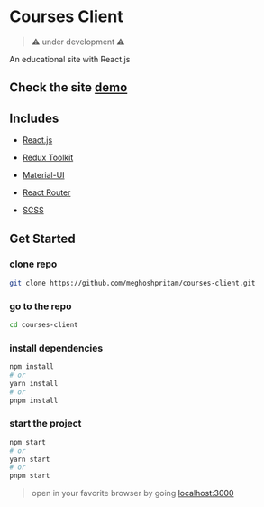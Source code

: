 # Courses Client

> ⚠ under development ⚠

An educational site with React.js

## Check the site [demo](http://meghoshpritam.github.io/courses-client)

## Includes

- [React.js](https://reactjs.org/)

- [Redux Toolkit](https://redux-toolkit.js.org/)

- [Material-UI](https://material-ui.com/)

- [React Router](https://reacttraining.com/react-router/web/guides/quick-start)

- [SCSS](https://sass-lang.com/documentation/syntax)

## Get Started

### clone repo

```zsh
git clone https://github.com/meghoshpritam/courses-client.git
```

### go to the repo

```zsh
cd courses-client
```

### install dependencies

```zsh
npm install
# or
yarn install
# or
pnpm install
```

### start the project

```zsh
npm start
# or
yarn start
# or
pnpm start
```

> open in your favorite browser by going [localhost:3000](http://localhost:3000/)
